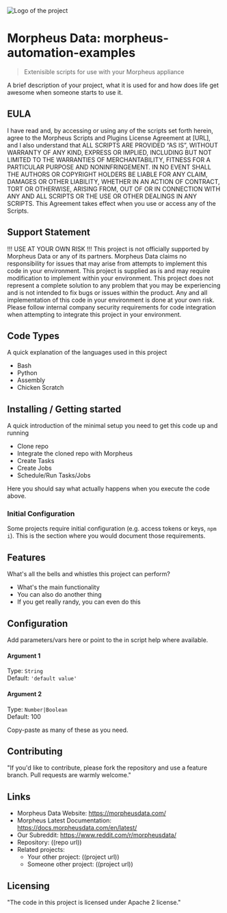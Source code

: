 ![Logo of the project](https://upload.wikimedia.org/wikipedia/commons/6/63/Morpheus-Data-Logo-360.png)

# Morpheus Data: morpheus-automation-examples
> Extenisible scripts for use with your Morpheus appliance

A brief description of your project, what it is used for and how does life get
awesome when someone starts to use it.

## EULA

I have read and, by accessing or using any of the scripts set forth herein, agree to the Morpheus Scripts and Plugins License Agreement at [URL], and I also understand that ALL SCRIPTS ARE PROVIDED “AS IS”, WITHOUT WARRANTY OF ANY KIND, EXPRESS OR IMPLIED, INCLUDING BUT NOT LIMITED TO THE WARRANTIES OF MERCHANTABILITY, FITNESS FOR A PARTICULAR PURPOSE AND NONINFRINGEMENT. IN NO EVENT SHALL THE AUTHORS OR COPYRIGHT HOLDERS BE LIABLE FOR ANY CLAIM, DAMAGES OR OTHER LIABILITY, WHETHER IN AN ACTION OF CONTRACT, TORT OR OTHERWISE, ARISING FROM, OUT OF OR IN CONNECTION WITH ANY AND ALL SCRIPTS OR THE USE OR OTHER DEALINGS IN ANY SCRIPTS.  This Agreement takes effect when you use or access any of the Scripts. 

## Support Statement

!!! USE AT YOUR OWN RISK !!!
This project is not officially supported by Morpheus Data or any of its partners. Morpheus Data claims no responsibility for issues that may arise from attempts to implement this code in your environment. This project is supplied as is and may require modification to implement within your environment. This project does not represent a complete solution to any problem that you may be experiencing and is not intended to fix bugs or issues within the product.
Any and all implementation of this code in your environment is done at your own risk. Please follow internal company security requirements for code integration when attempting to integrate this project in your environment.
## Code Types

A quick explanation of the languages used in this project
- Bash
- Python
- Assembly
- Chicken Scratch

## Installing / Getting started

A quick introduction of the minimal setup you need to get this code up and running

- Clone repo
- Integrate the cloned repo with Morpheus
- Create Tasks
- Create Jobs
- Schedule/Run Tasks/Jobs

Here you should say what actually happens when you execute the code above.

### Initial Configuration

Some projects require initial configuration (e.g. access tokens or keys, `npm i`).
This is the section where you would document those requirements.

## Features

What's all the bells and whistles this project can perform?
* What's the main functionality
* You can also do another thing
* If you get really randy, you can even do this

## Configuration

Add parameters/vars here or point to the in script help where available. 

#### Argument 1
Type: `String`  
Default: `'default value'`

#### Argument 2
Type: `Number|Boolean`  
Default: 100

Copy-paste as many of these as you need.

## Contributing

"If you'd like to contribute, please fork the repository and use a feature
branch. Pull requests are warmly welcome."

## Links

- Morpheus Data Website: https://morpheusdata.com/
- Morpheus Latest Documentation: https://docs.morpheusdata.com/en/latest/
- Our Subreddit: https://www.reddit.com/r/morpheusdata/
- Repository: ((repo url))
- Related projects:
  - Your other project: ((project url))
  - Someone other project: ((project url))

## Licensing

"The code in this project is licensed under Apache 2 license."
